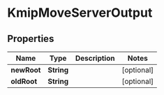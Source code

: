 

# KmipMoveServerOutput


## Properties

Name | Type | Description | Notes
------------ | ------------- | ------------- | -------------
**newRoot** | **String** |  |  [optional]
**oldRoot** | **String** |  |  [optional]



